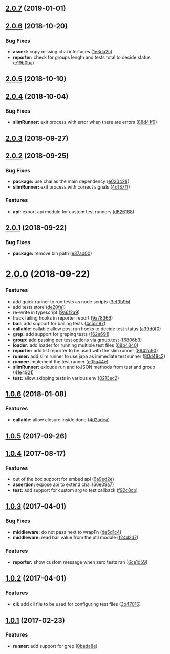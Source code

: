 <a name="2.0.7"></a>
## [2.0.7](https://github.com/thetutlage/japa/compare/v2.0.6...v2.0.7) (2019-01-01)



<a name="2.0.6"></a>
## [2.0.6](https://github.com/thetutlage/japa/compare/v2.0.5...v2.0.6) (2018-10-20)


### Bug Fixes

* **assert:** copy missing chai interfaces ([1e3da2c](https://github.com/thetutlage/japa/commit/1e3da2c))
* **reporter:** check for groups length and tests total to decide status ([e19b0ba](https://github.com/thetutlage/japa/commit/e19b0ba))



<a name="2.0.5"></a>
## [2.0.5](https://github.com/thetutlage/japa/compare/v2.0.4...v2.0.5) (2018-10-10)



<a name="2.0.4"></a>
## [2.0.4](https://github.com/thetutlage/japa/compare/v2.0.3...v2.0.4) (2018-10-04)


### Bug Fixes

* **slimRunner:** exit process with error when there are errors ([88d41f9](https://github.com/thetutlage/japa/commit/88d41f9))



<a name="2.0.3"></a>
## [2.0.3](https://github.com/thetutlage/japa/compare/v2.0.2...v2.0.3) (2018-09-27)



<a name="2.0.2"></a>
## [2.0.2](https://github.com/thetutlage/japa/compare/v2.0.1...v2.0.2) (2018-09-25)


### Bug Fixes

* **package:** use chai as the main dependency ([e020428](https://github.com/thetutlage/japa/commit/e020428))
* **slimRunner:** exit process with correct signals ([4d187f1](https://github.com/thetutlage/japa/commit/4d187f1))


### Features

* **api:** export api module for custom test runners ([d626168](https://github.com/thetutlage/japa/commit/d626168))



<a name="2.0.1"></a>
## [2.0.1](https://github.com/thetutlage/japa/compare/v2.0.0...v2.0.1) (2018-09-22)


### Bug Fixes

* **package:** remove bin path ([e37ad00](https://github.com/thetutlage/japa/commit/e37ad00))



<a name="2.0.0"></a>
# [2.0.0](https://github.com/thetutlage/japa/compare/v1.0.6...v2.0.0) (2018-09-22)


### Features

* add quick runner to run tests as node scripts ([3ef3b9b](https://github.com/thetutlage/japa/commit/3ef3b9b))
* add tests store ([de20fa1](https://github.com/thetutlage/japa/commit/de20fa1))
* re-write in typescript ([9a6f2a9](https://github.com/thetutlage/japa/commit/9a6f2a9))
* track failing hooks in reporter report ([9a78366](https://github.com/thetutlage/japa/commit/9a78366))
* **bail:** add support for bailing tests ([4c55187](https://github.com/thetutlage/japa/commit/4c55187))
* **callable:** callable allow post run hooks to decide test status ([a39d0f0](https://github.com/thetutlage/japa/commit/a39d0f0))
* **grep:** add support for greping tests ([162e691](https://github.com/thetutlage/japa/commit/162e691))
* **group:** add passing per test options via group.test ([f6806b3](https://github.com/thetutlage/japa/commit/f6806b3))
* **loader:** add loader for running multiple test files ([08b4840](https://github.com/thetutlage/japa/commit/08b4840))
* **reporter:** add list reporter to be used with the slim runner ([8942c90](https://github.com/thetutlage/japa/commit/8942c90))
* **runner:** add slim runner to use japa as immediate test runner ([80d48c2](https://github.com/thetutlage/japa/commit/80d48c2))
* **runner:** implement the test runner ([c05a44e](https://github.com/thetutlage/japa/commit/c05a44e))
* **slimRunner:** exlcude run and toJSON methods from test and group ([41e4921](https://github.com/thetutlage/japa/commit/41e4921))
* **test:** allow skipping tests in various env ([8213ec2](https://github.com/thetutlage/japa/commit/8213ec2))

<a name="1.0.6"></a>
## [1.0.6](https://github.com/thetutlage/japa/compare/v1.0.5...v1.0.6) (2018-01-08)


### Features

* **callable:** allow closure inside done ([4d2adca](https://github.com/thetutlage/japa/commit/4d2adca))



<a name="1.0.5"></a>
## [1.0.5](https://github.com/thetutlage/japa/compare/v1.0.4...v1.0.5) (2017-09-26)



<a name="1.0.4"></a>
## [1.0.4](https://github.com/thetutlage/japa/compare/v1.0.3...v1.0.4) (2017-08-17)


### Features

* out of the box support for embed api ([6a9ed2e](https://github.com/thetutlage/japa/commit/6a9ed2e))
* **assertion:** expose api to extend chai ([66e09a7](https://github.com/thetutlage/japa/commit/66e09a7))
* **test:** add support for custom arg to test callback ([f92c8cb](https://github.com/thetutlage/japa/commit/f92c8cb))



<a name="1.0.3"></a>
## [1.0.3](https://github.com/thetutlage/japa/compare/v1.0.2...v1.0.3) (2017-04-01)


### Bug Fixes

* **middleware:** do not pass next to wrapFn ([de5d1c4](https://github.com/thetutlage/japa/commit/de5d1c4))
* **middleware:** read bail value from the util module ([f24d2d7](https://github.com/thetutlage/japa/commit/f24d2d7))


### Features

* **reporter:** show custom message when zero tests ran ([6ce1d59](https://github.com/thetutlage/japa/commit/6ce1d59))



<a name="1.0.2"></a>
## [1.0.2](https://github.com/thetutlage/japa/compare/v1.0.1...v1.0.2) (2017-04-01)


### Features

* **cli:** add cli file to be used for configuring test files ([3b47016](https://github.com/thetutlage/japa/commit/3b47016))



<a name="1.0.1"></a>
## [1.0.1](https://github.com/thetutlage/japa/compare/v1.0.0...v1.0.1) (2017-02-23)


### Features

* **runner:** add support for grep ([0bada8e](https://github.com/thetutlage/japa/commit/0bada8e))

